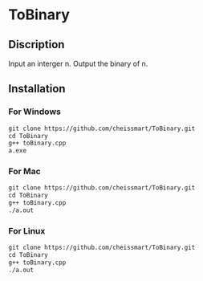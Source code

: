 # ToBinary

## Discription
Input an interger n.
Output the binary of n.
## Installation

### For Windows
```markdown
git clone https://github.com/cheissmart/ToBinary.git
cd ToBinary
g++ toBinary.cpp
a.exe
```

### For Mac
```markdown
git clone https://github.com/cheissmart/ToBinary.git
cd ToBinary
g++ toBinary.cpp
./a.out
```

### For Linux
```markdown
git clone https://github.com/cheissmart/ToBinary.git
cd ToBinary
g++ toBinary.cpp
./a.out
```
